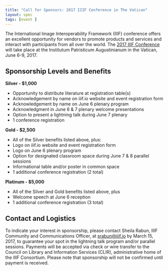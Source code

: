 ```yaml
---
title: "Call for Sponsors: 2017 IIIF Conference in The Vatican"
layout: spec
tags: [event ]
---
```


The International Image Interoperability Framework (IIIF) conference offers an excellent opportunity for vendors to promote products and services and interact with participants from all over the world. The [2017 IIIF Conference][iiif-vatican] will take place at the Institutum Patristicum Augustinianum in the Vatican, June 6-9, 2017.

## Sponsorship Levels and Benefits

**Silver - $1,000**  

  * Opportunity to distribute literature at registration table(s)
  * Acknowledgement by name on iiif.io website and event registration form
  * Acknowledgement by name on June 6 plenary program
  * Acknowledgment in June 6 & 7 plenary welcome presentations
  * Option to present a lightning talk during June 7 plenary
  * 1 conference registration

**Gold - $2,500**  

  * All of the Silver benefits listed above, plus:
  * Logo on iiif.io website and event registration form
  * Logo on June 6 plenary program
  * Option for designated classroom space during June 7 & 8 parallel sessions
  * Informational table and/or poster in common space
  * 1 additional conference registration (2 total)

**Platinum - $5,000**

  * All of the Silver and Gold benefits listed above, plus
  * Welcome speech at June 6 reception
  * 1 additional conference registration (3 total)

## Contact and Logistics

To indicate your interest in sponsorship, please contact Sheila Rabun, IIIF Community and Communications Officer, at srabun@iiif.io by March 15, 2017, to guarantee your spot in the lightning talk program and/or parallel sessions. Payments will be accepted via check or wire transfer to the Council on Library and Information Services (CLIR), administrative home of the IIIF Consortium. Please note that sponsorship will not be confirmed until payment is received.

[iiif-vatican]: http://iiif.io/event/2017/vatican/
